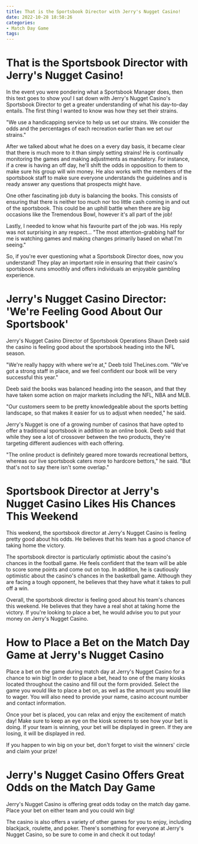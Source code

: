 ```yaml
---
title: That is the Sportsbook Director with Jerry's Nugget Casino!
date: 2022-10-28 18:58:26
categories:
- Match Day Game
tags:
---
```



#  That is the Sportsbook Director with Jerry's Nugget Casino!

In the event you were pondering what a Sportsbook Manager does, then this text goes to show you! I sat down with Jerry's Nugget Casino's Sportsbook Director to get a greater understanding of what his day-to-day entails. The first thing I wanted to know was how they set their strains.

"We use a handicapping service to help us set our strains. We consider the odds and the percentages of each recreation earlier than we set our strains."

After we talked about what he does on a every day basis, it became clear that there is much more to it than simply setting strains! He is continually monitoring the games and making adjustments as mandatory. For instance, if a crew is having an off day, he'll shift the odds in opposition to them to make sure his group will win money. He also works with the members of the sportsbook staff to make sure everyone understands the guidelines and is ready answer any questions that prospects might have.

One other fascinating job duty is balancing the books. This consists of ensuring that there is neither too much nor too little cash coming in and out of the sportsbook. This could be an uphill battle when there are big occasions like the Tremendous Bowl, however it's all part of the job!

Lastly, I needed to know what his favourite part of the job was. His reply was not surprising in any respect... "The most attention-grabbing half for me is watching games and making changes primarily based on what I'm seeing."

So, if you're ever questioning what a Sportsbook Director does, now you understand! They play an important role in ensuring that their casino's sportsbook runs smoothly and offers individuals an enjoyable gambling experience.

#  Jerry's Nugget Casino Director: 'We're Feeling Good About Our Sportsbook'

Jerry's Nugget Casino Director of Sportsbook Operations Shaun Deeb said the casino is feeling good about the sportsbook heading into the NFL season.

"We're really happy with where we're at," Deeb told TheLines.com. "We've got a strong staff in place, and we feel confident our book will be very successful this year."

Deeb said the books was balanced heading into the season, and that they have taken some action on major markets including the NFL, NBA and MLB.

"Our customers seem to be pretty knowledgeable about the sports betting landscape, so that makes it easier for us to adjust when needed," he said.

Jerry's Nugget is one of a growing number of casinos that have opted to offer a traditional sportsbook in addition to an online book. Deeb said that while they see a lot of crossover between the two products, they're targeting different audiences with each offering.

"The online product is definitely geared more towards recreational bettors, whereas our live sportsbook caters more to hardcore bettors," he said. "But that's not to say there isn't some overlap."

#  Sportsbook Director at Jerry's Nugget Casino Likes His Chances This Weekend

This weekend, the sportsbook director at Jerry's Nugget Casino is feeling pretty good about his odds. He believes that his team has a good chance of taking home the victory.

The sportsbook director is particularly optimistic about the casino's chances in the football game. He feels confident that the team will be able to score some points and come out on top. In addition, he is cautiously optimistic about the casino's chances in the basketball game. Although they are facing a tough opponent, he believes that they have what it takes to pull off a win.

Overall, the sportsbook director is feeling good about his team's chances this weekend. He believes that they have a real shot at taking home the victory. If you're looking to place a bet, he would advise you to put your money on Jerry's Nugget Casino.

#  How to Place a Bet on the Match Day Game at Jerry's Nugget Casino

Place a bet on the game during match day at Jerry's Nugget Casino for a chance to win big! In order to place a bet, head to one of the many kiosks located throughout the casino and fill out the form provided. Select the game you would like to place a bet on, as well as the amount you would like to wager. You will also need to provide your name, casino account number and contact information.

Once your bet is placed, you can relax and enjoy the excitement of match day! Make sure to keep an eye on the kiosk screens to see how your bet is doing. If your team is winning, your bet will be displayed in green. If they are losing, it will be displayed in red.

If you happen to win big on your bet, don't forget to visit the winners' circle and claim your prize!

#  Jerry's Nugget Casino Offers Great Odds on the Match Day Game

Jerry's Nugget Casino is offering great odds today on the match day game. Place your bet on either team and you could win big!

The casino is also offers a variety of other games for you to enjoy, including blackjack, roulette, and poker. There's something for everyone at Jerry's Nugget Casino, so be sure to come in and check it out today!
